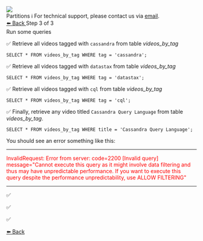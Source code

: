 <!-- TOP -->
<div class="top">
  <img class="scenario-academy-logo" src="https://datastax-academy.github.io/katapod-shared-assets/images/ds-academy-2023.svg" />
  <div class="scenario-title-section">
    <span class="scenario-title">Partitions</span>
    <span class="scenario-subtitle">ℹ️ For technical support, please contact us via <a href="mailto:academy@datastax.com">email</a>.</span>
  </div>
</div>

<!-- NAVIGATION -->
<div id="navigation-bottom" class="navigation-bottom">
 <a href='command:katapod.loadPage?[{"step":"step2"}]'
   class="btn btn-dark navigation-bottom-left">⬅️ Back
 </a>
<span class="step-count"> Step 3 of 3</span>
</div>

<!-- CONTENT -->
<div class="step-title">Run some queries</div>

✅ Retrieve all videos tagged with `cassandra` from table *videos_by_tag*
```
SELECT * FROM videos_by_tag WHERE tag = 'cassandra';
```

✅ Retrieve all videos tagged with `datastax` from table *videos_by_tag*
```
SELECT * FROM videos_by_tag WHERE tag = 'datastax';
```

✅ Retrieve all videos tagged with `cql` from table *videos_by_tag*
```
SELECT * FROM videos_by_tag WHERE tag = 'cql';
```

✅ Finally, retrieve any video titled `Cassandra Query Language` from table *videos_by_tag*.
```
SELECT * FROM videos_by_tag WHERE title = 'Cassandra Query Language';
```
You should see an error something like this:
<hr>
<div style="color:red;">InvalidRequest: Error from server: code=2200 [Invalid query] message="Cannot execute this query as it might involve data filtering and thus may have unpredictable performance. If you want to execute this query despite the performance unpredictability, use ALLOW FILTERING"</div> 
<hr>

✅ 

✅ 

✅ 

<!-- NAVIGATION -->
<div id="navigation-bottom" class="navigation-bottom">
 <a href='command:katapod.loadPage?[{"step":"step2"}]'
   class="btn btn-dark navigation-bottom-left">⬅️ Back
 </a>

</div>